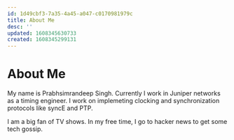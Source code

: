 ```yaml
---
id: 1d49cbf3-7a35-4a45-a047-c0170981979c
title: About Me
desc: ''
updated: 1608345630733
created: 1608345299131
---
```


# About Me

My name is Prabhsimrandeep Singh. Currently I work in Juniper networks as a timing engineer. I work on implemeting clocking and synchronization protocols like syncE and PTP.

I am a big fan of TV shows. In my free time, I go to hacker news to get some tech gossip.